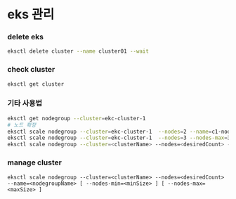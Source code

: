 # eks 관리

### delete eks

```bash
eksctl delete cluster --name cluster01 --wait
```

### check cluster

```bash
eksctl get cluster
```

### 기타 사용법

```bash
eksctl get nodegroup --cluster=ekc-cluster-1
# 노드 확장
eksctl scale nodegroup --cluster=ekc-cluster-1  --nodes=2 --name=c1-nodes
eksctl scale nodegroup --cluster=ekc-cluster-1  --nodes=3 --nodes-max=3 --name=c1-nodes
eksctl scale nodegroup --cluster=<clusterName> --nodes=<desiredCount> --name=<nodegroupName> [ --nodes-min=<minSize> ] [ --nodes-max=<maxSize> ]
```

### manage cluster

```text
eksctl scale nodegroup --cluster=<clusterName> --nodes=<desiredCount> --name=<nodegroupName> [ --nodes-min=<minSize> ] [ --nodes-max=<maxSize> ]
```

